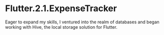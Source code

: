 # Flutter.2.1.ExpenseTracker
Eager to expand my skills, I ventured into the realm of databases and began working with Hive, the local storage solution for Flutter.
